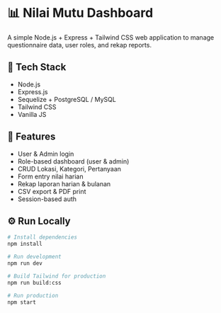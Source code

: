 # 📊 Nilai Mutu Dashboard

A simple Node.js + Express + Tailwind CSS web application to manage questionnaire data, user roles, and rekap reports.

## 🚀 Tech Stack

- Node.js
- Express.js
- Sequelize + PostgreSQL / MySQL
- Tailwind CSS
- Vanilla JS

## 🔑 Features

- User & Admin login
- Role-based dashboard (user & admin)
- CRUD Lokasi, Kategori, Pertanyaan
- Form entry nilai harian
- Rekap laporan harian & bulanan
- CSV export & PDF print
- Session-based auth

## ⚙️ Run Locally

```bash
# Install dependencies
npm install

# Run development
npm run dev

# Build Tailwind for production
npm run build:css

# Run production
npm start
```

